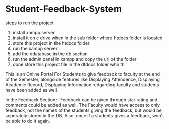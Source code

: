 # Student-Feedback-System
steps to run the project 
1. install xampp server
2. install it on c drive when in the sub folder where htdocs folder is located
3. store this project in the htdocs folder
4. run the xampp server
5. add the ddatabase in the db section 
6. run the admin panel in xampp and copy the url of the folder 
7. done
store this project file in the dtdocs folder whn th

This is an Online Portal For Students to give feedback to faculty at the end of the Semester, alongside features like Displaying Attendence, Displaying Academic Record, Displaying Information redgarding faculty and students have been added as well.

In the Feedback Section:-
Feedback can be given through star rating and comments could be added as well.
The Faculty would have access to only feedback, not the names of the students giving the feedback, but would be seperately stored in the DB.
Also, once if a students gives a feedback, won't be able to do it again.
